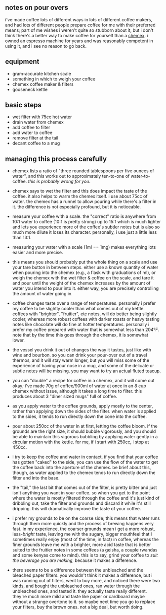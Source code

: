 notes on pour overs
---
i've made coffee lots of different ways in lots of different coffee makers, and had lots of different people prepare coffee for me with their preferred means; part of me wishes i weren't quite so stubborn about it, but i don't think there's a better way to make coffee for yourself than a [chemex](http://www.chemexcoffeemaker.com/). i owned an espresso machine for years and was reasonably competent in using it, and i see no reason to go back.

equipment
---
- gram-accurate kitchen scale
- something in which to weigh your coffee
- chemex coffee maker & filters
- gooseneck kettle

basic steps
---
- wet filter with 75cc hot water
- drain water from chemex
- add coffee to filter
- add water to coffee
- remove filter at the tail
- decant coffee to a mug

managing this process carefully
---
- chemex lists a ratio of "three rounded tablespoons per five ounces of water", and this works out to approximately ten-to-one of water-to-coffee. *this is probably wrong for you*.

- chemex says to wet the filter and this does impact the taste of the coffee. it also helps to warm the chemex itself. i use about 75cc of water. the chemex has a runnel to allow pouring while there's a filter in it. the difference is not especially profound, but it is noticeable.

- measure your coffee with a scale. the "correct" ratio is anywhere from 10:1 water to coffee (10:1 is pretty strong) up to 15:1 which is much lighter and lets you experience more of the coffee's subtler notes but is also so much more dilute it loses its character. personally, i use just a little less than 13:1.

- measuring your water with a scale (1ml == 1mg) makes everything lots easier and more precise.

- this means you should probably put the whole thing on a scale and use your tare button in between steps. either use a known quantity of water when pouring into the chemex (e.g., a flask with graduations of ml), or weigh the chemex with the wet filter & coffee on the scale, and tare it and pour until the weight of the chemex increases by the amount of water you intend to pour into it. either way, you are precisely controlling the amount of water going in.

- coffee changes taste over a range of temperatures. personally i prefer my coffee to be slightly cooler than what comes out of my kettle. coffees with "brighter", "fruitier", etc notes, will do better being slightly cooler, whereas more robust coffees with darker roasts or heavy tasting notes like chocolate will do fine at hotter temperatures. personally i prefer my coffee prepared with water that is somewhat less than 204&deg;F. note that by the time this goes through the chemex, it is somewhat lower.

- the vessel you drink it out of changes the way it tastes, just like with wine and bourbon. so you can drink your pour-over out of a travel thermos, and it will stay warm longer, but you will miss some of the experience of having your nose in a mug, and some of the delicate or subtle notes will be missing. you may want to try an actual fluted teacup.

- you can "double" a recipe for coffee in a chemex, and it will come out okay; i've made 70g of coffee/900ml of water at once in an 8 cup chemex without issue, although it takes a long time to filter. this produces about 3 "diner sized mugs" full of coffee.

- as you apply water to the coffee grounds, apply mostly to the center, rather than applying down the sides of the filter. when water is applied to the sides, it tends to run directly down the cone into the coffee. 

- pour about 250cc of the water in at first, letting the coffee bloom. if the grounds are the right size, it should bubble vigorously, and you should be able to maintain this vigorous bubbling by applying water gently in a circular motion with the kettle. for me, if i start with 250cc, i stop at 450cc.

- i try to keep the coffee and water in contact. if you find that your coffee has gotten "caked" to the side, you can use the flow of the water to get the coffee back into the aperture of the chemex. be brief about this, though, as water applied to the chemex tends to run directly down the filter and into the base.

- the "tail," the last bit that comes out of the filter, is pretty bitter and just isn't anything you want in your coffee. so when you get to the point where the water is mostly filtered through the coffee and it's just kind of dribbling out, take the filter and grounds and discard it while it's still dripping. this will dramatically improve the taste of your coffee.

- i prefer my grounds to be on the coarse side; this means that water runs through them more quickly and the process of brewing happens very fast. in my experience, the coarser grounds mean i get a more robust, less-*bright* taste, leaving me with the sugary, bigger mouthfeel that I sometimes really enjoy (most of the time, in fact) in coffee, whereas the finer grounds leave me with a brighter, more acid taste that is better suited to the fruitier notes in some coffees (a geisha, a couple rwandas and some kenyas come to mind). this is to say, grind your coffee to *suit the beverage you are making*, because it makes a difference.

- there seems to be a difference between the unbleached and the bleached paper filters. you wouldn't think it makes a difference, but i was running out of filters, went to buy more, and noticed there were two kinds, and bought the unbleached ones, ran water through the unbleached ones, and tasted it. they actually taste really different. they're much more mild and taste like paper or cardboard maybe without a strange overtone to it. so maybe next time you go to replace your filters, buy the brown ones. not a big deal, but worth doing.
